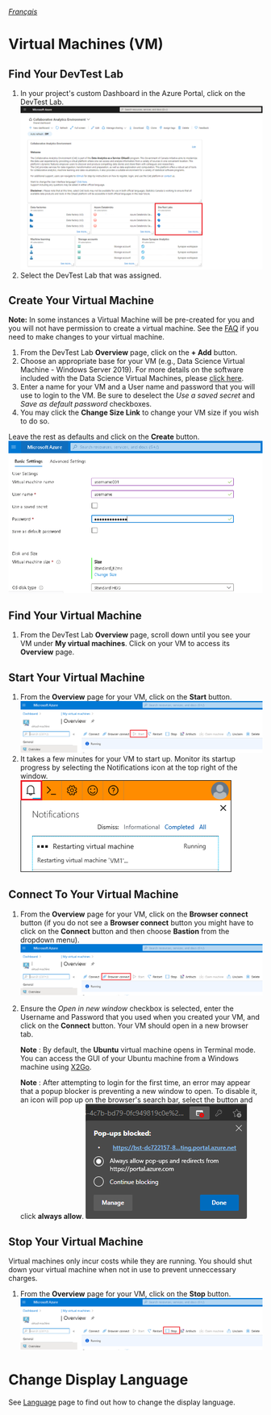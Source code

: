 _[Français](../../fr/VirtualMachines)_
# Virtual Machines (VM)

## Find Your DevTest Lab
1. In your project's custom Dashboard in the Azure Portal, click on the DevTest Lab.    
![Access DevTest Lab](images/newAccessDTL.png)  
2. Select the DevTest Lab that was assigned.
 
## Create Your Virtual Machine
**Note:** In some instances a Virtual Machine will be pre-created for you and you will not have permission to create a virtual machine. See the [FAQ](FAQ.md) if you need to make changes to your virtual machine.  

1. From the DevTest Lab **Overview** page, click on the **+ Add** button.  
2. Choose an appropriate base for your VM (e.g., Data Science Virtual Machine - Windows Server 2019). For more details on the software included with the Data Science Virtual Machines, please [click here]( https://docs.microsoft.com/en-us/azure/machine-learning/data-science-virtual-machine/tools-included ).  
3. Enter a name for your VM and a User name and password that you will use to login to the VM. Be sure to deselect the *Use a saved secret* and *Save as default password* checkboxes.
4. You may click the **Change Size Link** to change your VM size if you wish to do so.

Leave the rest as defaults and click on the **Create** button.    
![Enter New VM Details](images/EnterNewVMDetails.png)  


## Find Your Virtual Machine
1. From the DevTest Lab **Overview** page, scroll down until you see your VM under **My virtual machines**. Click on your VM to access its **Overview** page.  

## Start Your Virtual Machine
1. From the **Overview** page for your VM, click on the **Start** button.  
![VM Start Button](images/VMStartButton.png)  
2. It takes a few minutes for your VM to start up. Monitor its startup progress by selecting the Notifications icon at the top right of the window.   
![VM Start Notification](images/VMRestartNotification.png)  

## Connect To Your Virtual Machine
1. From the **Overview** page for your VM, click on the **Browser connect** button (if you do not see a **Browser connect** button you might have to click on the **Connect** button and then choose **Bastion** from the dropdown menu).  
![VM Browser Connect Button](images/VMBrowserConnect.png)    
2. Ensure the *Open in new window* checkbox is selected, enter the Username and Password that you used when you created your VM, and click on the **Connect** button. Your VM should open in a new browser tab.

    **Note** : By default, the **Ubuntu** virtual machine opens in Terminal mode. You can access the GUI of your Ubuntu machine from a Windows machine using [X2Go](https://docs.microsoft.com/en-us/azure/machine-learning/data-science-virtual-machine/dsvm-ubuntu-intro#x2go).

    **Note** : After attempting to login for the first time, an error may appear that a popup blocker is preventing a new window to open. To disable it, an icon will pop up on the browser's search bar, select the button and click **always allow**. 
    ![VM Allow PopUp](images/VMPopUp.png)

   
## Stop Your Virtual Machine
Virtual machines only incur costs while they are running. You should shut down your virtual machine when not in use to prevent unneccessary charges.
1. From the **Overview** page for your VM, click on the **Stop** button.  
![VM Start Button](images/VMStopButton.png)  

# Change Display Language

See [Language](Language.md) page to find out how to change the display language.

